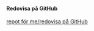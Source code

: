 #### Redovisa på GitHub

[repot för me/redovisa på GitHub](https://github.com/ollebergkvist/designv2)

